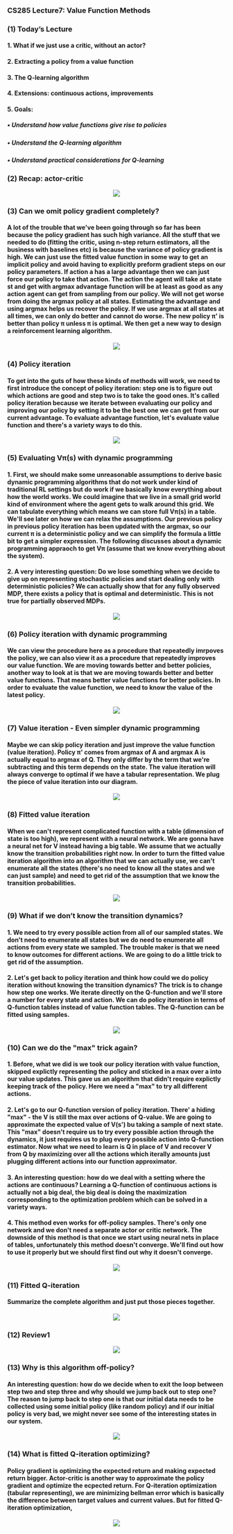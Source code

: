 ### CS285 Lecture7: Value Function Methods
### (1) Today’s Lecture
#### 1. What if we just use a critic, without an actor?
#### 2. Extracting a policy from a value function
#### 3. The Q-learning algorithm
#### 4. Extensions: continuous actions, improvements
#### 5. Goals:
##### • Understand how value functions give rise to policies
##### • Understand the Q-learning algorithm
##### • Understand practical considerations for Q-learning
### (2) Recap: actor-critic
<p align="center">
<img src="/images/123.png"><br/>
</p>

### (3) Can we omit policy gradient completely?
#### A lot of the trouble that we've been going through so far has been because the policy gradient has such high variance. All the stuff that we needed to do (fitting the critic, using n-step return estimators, all the business with baselines etc) is because the variance of policy gradient is high. We can just use the fitted value function in some way to get an implicit policy and avoid having to explicitly preform gradient steps on our policy parameters. If action a has a large advantage then we can just force our policy to take that action. The action the agent will take at state st and get with argmax advantage function will be at least as good as any action agent can get from sampling from our policy. We will not get worse from doing the argmax policy at all states. Estimating the advantage and using argmax helps us recover the policy. If we use argmax at all states at all times, we can only do better and cannot do worse. The new policy π' is better than policy π unless π is optimal. We then get a new way to design a reinforcement learning algorithm.
<p align="center">
<img src="/images/124.png"><br/>
</p>

### (4) Policy iteration
#### To get into the guts of how these kinds of methods will work, we need to first introduce the concept of policy iteration: step one is to figure out which actions are good and step two is to take the good ones. It's called policy iteration because we iterate between evaluating our policy and improving our policy by setting it to be the best one we can get from our current advantage. To evaluate advantage function, let's evaluate value function and there's a variety ways to do this.
<p align="center">
<img src="/images/125.png"><br/>
</p>

### (5) Evaluating Vπ(s) with dynamic programming
#### 1. First, we should make some unreasonable assumptions to derive basic dynamic programming algorithms that do not work under kind of traditional RL settings but do work if we basically know everything about how the world works. We could imagine that we live in a small grid world kind of environment where the agent gets to walk around this grid. We can tabulate everything which means we can store full Vπ(s) in a table. We'll see later on how we can relax the assumptions. Our previous policy in previous policy iteration has been updated with the argmax, so our current π is a deterministic policy and we can simplify the formula a little bit to get a simpler expression. The following discusses about a dynamic programming appraoch to get Vπ (assume that we know everything about the system). 
#### 2. A very interesting question: Do we lose something when we decide to give up on representing stochastic policies and start dealing only with deterministic policies? We can actually show that for any fully observed MDP, there exists a policy that is optimal and deterministic. This is not true for partially observed MDPs.
<p align= "center">
<img src="/images/126.png"><br/>
</p>

### (6) Policy iteration with dynamic programming
#### We can view the procedure here as a procedure that repeatedly imrpoves the policy, we can also view it as a procedure that repeatedly improves our value function. We are moving towards better and better policies, another way to look at is that we are moving towards better and better value functions. That means better value functions for better policies. In order to evaluate the value function, we need to know the value of the latest policy.
<p align= "center">
<img src="/images/127.png"><br/>
</p>

### (7) Value iteration - Even simpler dynamic programming
#### Maybe we can skip policy iteration and just improve the value function (value iteration). Policy π' comes from argmax of A and argmax A is actually equal to argmax of Q. They only differ by the term that we're subtracting and this term depends on the state. The value iteration will always converge to optimal if we have a tabular representation. We plug the piece of value iteration into our diagram.
<p align= "center">
<img src="/images/128.png"><br/>
</p>

### (8) Fitted value iteration
#### When we can't represent complicated function with a table (dimension of state is too high), we represent with a neural network. We are gonna have a neural net for V instead having a big table. We assume that we actually know the transition probabilities right now. In order to turn the fitted value iteration algorithm into an algorithm that we can actually use, we can't enumerate all the states (there's no need to know all the states and we can just sample) and need to get rid of the assumption that we know the transition probabilities.
<p align= "center">
<img src="/images/129.png"><br/>
</p>

### (9) What if we don’t know the transition dynamics?
#### 1. We need to try every possible action from all of our sampled states. We don't need to enumerate all states but we do need to enumerate all actions from every state we sampled. The trouble maker is that we need to know outcomes for different actions. We are going to do a little trick to get rid of the assumption.
#### 2. Let's get back to policy iteration and think how could we do policy iteration without knowing the transition dynamics? The trick is to change how step one works. We iterate directly on the Q-function and we'll store a number for every state and action. We can do policy iteration in terms of Q-function tables instead of value function tables. The Q-function can be fitted using samples.
<p align= "center">
<img src="/images/130.png"><br/>
</p>

### (10) Can we do the "max" trick again? 
#### 1. Before, what we did is we took our policy iteration with value function, skipped explictly representing the policy and sticked in a max over a into our value updates. This gave us an algorithm that didn't require explictly keeping track of the policy. Here we need a "max" to try all different actions.
#### 2. Let's go to our Q-function version of policy iteration. There' a hiding "max" - the V is still the max over actions of Q-value. We are going to approximate the expected value of V(s') bu taking a sample of next state. This "max" doesn't require us to try every possible action through the dynamics, it just requires us to plug every possible action into Q-function estimator. Now what we need to learn is Q in place of V and recover V from Q by maximizing over all the actions which iterally amounts just plugging different actions into our function approximator.
#### 3. An interesting question: how do we deal with a setting where the actions are continuous? Learning a Q-function of continuous actions is actually not a big deal, the big deal is doing the maximization corresponding to the optimization problem which can be solved in a variety ways. 
#### 4. This method even works for off-policy samples. There's only one network and we don't need a separate actor or critic network. The downside of this method is that once we start using neural nets in place of tables, unfortunately this method doesn't converge. We'll find out how to use it properly but we should first find out why it doesn't converge.
<p align= "center">
<img src="/images/131.png"><br/>
</p>

### (11) Fitted Q-iteration
#### Summarize the complete algorithm and just put those pieces together.
<p align= "center">
<img src="/images/132.png"><br/>
</p>

### (12) Review1
<p align= "center">
<img src="/images/133.png"><br/>
</p>

### (13) Why is this algorithm off-policy?
#### An interesting question: how do we decide when to exit the loop between step two and step three and why should we jump back out to step one? The reason to jump back to step one is that our initial data needs to be collected using some initial policy (like random policy) and if our initial policy is very bad, we might never see some of the interesting states in our system. 
<p align= "center">
<img src="/images/134.png"><br/>
</p>

### (14) What is fitted Q-iteration optimizing?
#### Policy gradient is optimizing the expected return and making expected return bigger. Actor-critic is another way to approximate the policy gradient and optimize the ecpected return. For Q-iteration optimization (tabular representing), we are minimizing bellman error which is basically the difference between target values and current values. But for fitted Q-iteration optimization, 
<p align= "center">
<img src="/images/135.png"><br/>
</p>









